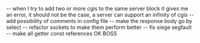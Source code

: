 -- when I try to add two or more cgis to the same server block it gives me an error, it should not be the case, a server can support an infinity of cgis
--  add possibility of comments in config file
-- make the response body go by select
-- refactor sockets to make them perform better
-- fix siege segfault
-- make all getter const references
OK BOSS
